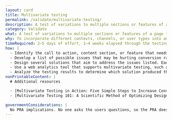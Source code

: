 ```yaml
---
layout: card
title: Multivariate testing
permalink: /validate/multivariate-testing/
description: A test of variations to multiple sections or features of a page to see which combination of variants has the greatest effect. Different from an A/B test, which tests variation to just one section or feature.
category: Validate
what: A test of variations to multiple sections or features of a page to see which combination of variants has the greatest effect. Different from an A/B test, which tests variation to just one section or feature.
why: To incorporate different contexts, channels, or user types into addressing a user need. Situating a call to action, content section, or feature set differently can help you build a more effective whole solution from a set of partial solutions.
timeRequired: 2–5 days of effort, 1–4 weeks elapsed through the testing period
how: |
  - Identify the call to action, content section, or feature that needs to be improved to increase conversion rates or user engagement.
  - Develop a list of possible issues that may be hurting conversion rates or engagement. Specify in advance what you are optimizing for (possibly through [metrics definition](/discover/metrics-definition/#metrics-definition).
  - Design several solutions that aim to address the issues listed. Each solution should attempt to address every issue by using a unique combination of variants so each solution can be compared fairly.
  - Use a web analytics tool that supports multivariate testing, such as Google Website Optimizer or Visual Website Optimizer, to set up the testing environment. Conduct the test for long enough to produce statistically significant results.
  - Analyze the testing results to determine which solution produced the best conversion or engagement rates. Review the other solutions, as well, to see if there is information worth examining in with future studies.  
nonPrintableContent: |
  # Additional resources

  - [Multivariate Testing in Action: Five Simple Steps to Increase Conversion Rates. Paras Chopra.](http://www.smashingmagazine.com/2010/11/multivariate-testing-in-action-five-simple-steps-to-increase-conversion-rates/)
  - [Multivariate Testing 101: A Scientific Method of Optimizing Design. Paras Chopra.](http://www.smashingmagazine.com/2011/04/multivariate-testing-101-a-scientific-method-of-optimizing-design/)

governmentConsiderations: |
  No PRA implications. No one asks the users questions, so the PRA does not apply. See the methods for [Recruiting](/fundamentals/recruiting/#recruiting) and [Privacy](/fundamentals/privacy/#privacy) for more tips on taking input from the public.
---
```


